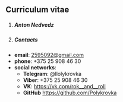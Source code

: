 ## Curriculum vitae
1. ##### Anton Nedvedz
2. ##### Contacts
* **email**: 2595092@gmail.com
* **phone**: +375 25 908 46 30
* **social networks**:
    * **Telegram**: @llolykrovka
    * **Viber**: +375 25 908 46 30
    *  **VK**: <https://vk.com/rok__and__roll>
    *  **GitHub** <https://github.com/Polykrovka>
